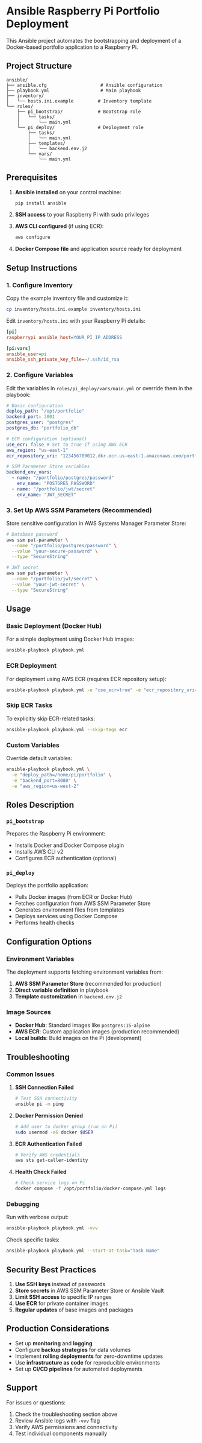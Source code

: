 # Ansible Raspberry Pi Portfolio Deployment

This Ansible project automates the bootstrapping and deployment of a Docker-based portfolio application to a Raspberry Pi.

## Project Structure

```
ansible/
├── ansible.cfg                    # Ansible configuration
├── playbook.yml                   # Main playbook
├── inventory/
│   └── hosts.ini.example         # Inventory template
└── roles/
    ├── pi_bootstrap/             # Bootstrap role
    │   └── tasks/
    │       └── main.yml
    └── pi_deploy/                # Deployment role
        ├── tasks/
        │   └── main.yml
        ├── templates/
        │   └── backend.env.j2
        └── vars/
            └── main.yml
```

## Prerequisites

1. **Ansible installed** on your control machine:

   ```bash
   pip install ansible
   ```

2. **SSH access** to your Raspberry Pi with sudo privileges

3. **AWS CLI configured** (if using ECR):

   ```bash
   aws configure
   ```

4. **Docker Compose file** and application source ready for deployment

## Setup Instructions

### 1. Configure Inventory

Copy the example inventory file and customize it:

```bash
cp inventory/hosts.ini.example inventory/hosts.ini
```

Edit `inventory/hosts.ini` with your Raspberry Pi details:

```ini
[pi]
raspberrypi ansible_host=YOUR_PI_IP_ADDRESS

[pi:vars]
ansible_user=pi
ansible_ssh_private_key_file=~/.ssh/id_rsa
```

### 2. Configure Variables

Edit the variables in `roles/pi_deploy/vars/main.yml` or override them in the playbook:

```yaml
# Basic configuration
deploy_path: "/opt/portfolio"
backend_port: 3001
postgres_user: "postgres"
postgres_db: "portfolio_db"

# ECR configuration (optional)
use_ecr: false # Set to true if using AWS ECR
aws_region: "us-east-1"
ecr_repository_uri: "123456789012.dkr.ecr.us-east-1.amazonaws.com/portfolio-backend"

# SSM Parameter Store variables
backend_env_vars:
  - name: "/portfolio/postgres/password"
    env_name: "POSTGRES_PASSWORD"
  - name: "/portfolio/jwt/secret"
    env_name: "JWT_SECRET"
```

### 3. Set Up AWS SSM Parameters (Recommended)

Store sensitive configuration in AWS Systems Manager Parameter Store:

```bash
# Database password
aws ssm put-parameter \
  --name "/portfolio/postgres/password" \
  --value "your-secure-password" \
  --type "SecureString"

# JWT secret
aws ssm put-parameter \
  --name "/portfolio/jwt/secret" \
  --value "your-jwt-secret" \
  --type "SecureString"
```

## Usage

### Basic Deployment (Docker Hub)

For a simple deployment using Docker Hub images:

```bash
ansible-playbook playbook.yml
```

### ECR Deployment

For deployment using AWS ECR (requires ECR repository setup):

```bash
ansible-playbook playbook.yml -e "use_ecr=true" -e "ecr_repository_uri=YOUR_ECR_URI"
```

### Skip ECR Tasks

To explicitly skip ECR-related tasks:

```bash
ansible-playbook playbook.yml --skip-tags ecr
```

### Custom Variables

Override default variables:

```bash
ansible-playbook playbook.yml \
  -e "deploy_path=/home/pi/portfolio" \
  -e "backend_port=8080" \
  -e "aws_region=us-west-2"
```

## Roles Description

### `pi_bootstrap`

Prepares the Raspberry Pi environment:

- Installs Docker and Docker Compose plugin
- Installs AWS CLI v2
- Configures ECR authentication (optional)

### `pi_deploy`

Deploys the portfolio application:

- Pulls Docker images (from ECR or Docker Hub)
- Fetches configuration from AWS SSM Parameter Store
- Generates environment files from templates
- Deploys services using Docker Compose
- Performs health checks

## Configuration Options

### Environment Variables

The deployment supports fetching environment variables from:

1. **AWS SSM Parameter Store** (recommended for production)
2. **Direct variable definition** in playbook
3. **Template customization** in `backend.env.j2`

### Image Sources

- **Docker Hub**: Standard images like `postgres:15-alpine`
- **AWS ECR**: Custom application images (production recommended)
- **Local builds**: Build images on the Pi (development)

## Troubleshooting

### Common Issues

1. **SSH Connection Failed**

   ```bash
   # Test SSH connectivity
   ansible pi -m ping
   ```

2. **Docker Permission Denied**

   ```bash
   # Add user to docker group (run on Pi)
   sudo usermod -aG docker $USER
   ```

3. **ECR Authentication Failed**

   ```bash
   # Verify AWS credentials
   aws sts get-caller-identity
   ```

4. **Health Check Failed**
   ```bash
   # Check service logs on Pi
   docker compose -f /opt/portfolio/docker-compose.yml logs
   ```

### Debugging

Run with verbose output:

```bash
ansible-playbook playbook.yml -vvv
```

Check specific tasks:

```bash
ansible-playbook playbook.yml --start-at-task="Task Name"
```

## Security Best Practices

1. **Use SSH keys** instead of passwords
2. **Store secrets** in AWS SSM Parameter Store or Ansible Vault
3. **Limit SSH access** to specific IP ranges
4. **Use ECR** for private container images
5. **Regular updates** of base images and packages

## Production Considerations

- Set up **monitoring** and **logging**
- Configure **backup strategies** for data volumes
- Implement **rolling deployments** for zero-downtime updates
- Use **infrastructure as code** for reproducible environments
- Set up **CI/CD pipelines** for automated deployments

## Support

For issues or questions:

1. Check the troubleshooting section above
2. Review Ansible logs with `-vvv` flag
3. Verify AWS permissions and connectivity
4. Test individual components manually
